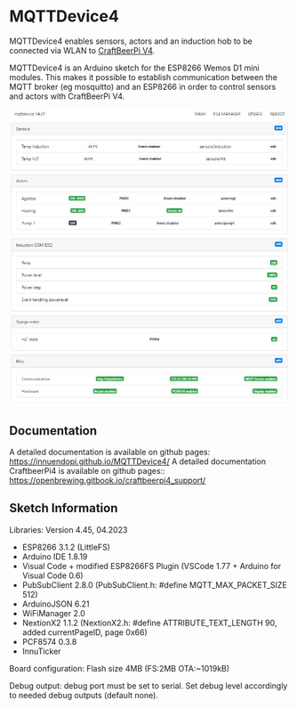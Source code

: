 # MQTTDevice4

MQTTDevice4 enables sensors, actors and an induction hob to be connected via WLAN to [CraftBeerPi V4](https://github.com/avollkopf/craftbeerpi4).

MQTTDevice4 is an Arduino sketch for the ESP8266 Wemos D1 mini modules. This makes it possible to establish communication between the MQTT broker (eg mosquitto) and an ESP8266 in order to control sensors and actors with CraftBeerPi V4.

![Startseite](docs/img/startseite.jpg)

## Documentation

A detailed documentation is available on github pages: <https://innuendopi.github.io/MQTTDevice4/>
A detailed documentation CraftbeerPi4 is available on github pages:: <https://openbrewing.gitbook.io/craftbeerpi4_support/>

## Sketch Information

Libraries: Version 4.45, 04.2023

- ESP8266 3.1.2 (LittleFS)
- Arduino IDE 1.8.19
- Visual Code + modified ESP8266FS Plugin (VSCode 1.77 + Arduino for Visual Code 0.6)
- PubSubClient 2.8.0 (PubSubClient.h: #define MQTT_MAX_PACKET_SIZE 512)
- ArduinoJSON 6.21
- WiFiManager 2.0
- NextionX2 1.1.2 (NextionX2.h: #define ATTRIBUTE_TEXT_LENGTH 90, added currentPageID, page 0x66)
- PCF8574 0.3.8
- InnuTicker

Board configuration:
Flash size 4MB (FS:2MB OTA:~1019kB)

Debug output:
debug port must be set to serial. Set debug level accordingly to needed debug outputs (default none).

